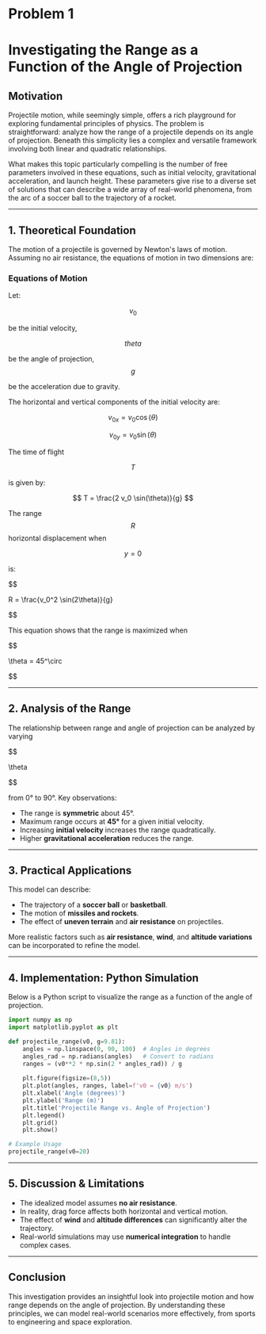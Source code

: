 # Problem 1
# Investigating the Range as a Function of the Angle of Projection

## Motivation

Projectile motion, while seemingly simple, offers a rich playground for exploring fundamental principles of physics. The problem is straightforward: analyze how the range of a projectile depends on its angle of projection. Beneath this simplicity lies a complex and versatile framework involving both linear and quadratic relationships.

What makes this topic particularly compelling is the number of free parameters involved in these equations, such as initial velocity, gravitational acceleration, and launch height. These parameters give rise to a diverse set of solutions that can describe a wide array of real-world phenomena, from the arc of a soccer ball to the trajectory of a rocket.

---

## 1. Theoretical Foundation

The motion of a projectile is governed by Newton's laws of motion. Assuming no air resistance, the equations of motion in two dimensions are:

### Equations of Motion

Let:

 $$
 v_0 
$$ 
 
 be the initial velocity,

 $$
 theta 
 $$
 
  be the angle of projection,
$$
 g 
$$

 be the acceleration due to gravity.

The horizontal and vertical components of the initial velocity are:

$$
 v_{0x} = v_0 \cos(\theta) 
 $$

$$
 v_{0y} = v_0 \sin(\theta) 
 $$
 

The time of flight 

$$
 T 
 $$ 
 
 is given by:

$$
 T = \frac{2 v_0 \sin(\theta)}{g} 
 $$


The range 
$$ 
R 
$$ 
horizontal displacement when 

$$
 y = 0 
 $$

  is:

 $$
 
 R = \frac{v_0^2 \sin(2\theta)}{g} 
 
 $$

This equation shows that the range is maximized when 

$$

\theta = 45^\circ 

$$



---

## 2. Analysis of the Range

The relationship between range and angle of projection can be analyzed by varying 

$$

 \theta 
 
 $$ 
 
 from 0° to 90°. Key observations:

- The range is **symmetric** about 45°.
- Maximum range occurs at **45°** for a given initial velocity.
- Increasing **initial velocity** increases the range quadratically.
- Higher **gravitational acceleration** reduces the range.

---

## 3. Practical Applications

This model can describe:
- The trajectory of a **soccer ball** or **basketball**.
- The motion of **missiles and rockets**.
- The effect of **uneven terrain** and **air resistance** on projectiles.

More realistic factors such as **air resistance**, **wind**, and **altitude variations** can be incorporated to refine the model.

---

## 4. Implementation: Python Simulation

Below is a Python script to visualize the range as a function of the angle of projection.

```python
import numpy as np
import matplotlib.pyplot as plt

def projectile_range(v0, g=9.81):
    angles = np.linspace(0, 90, 100)  # Angles in degrees
    angles_rad = np.radians(angles)   # Convert to radians
    ranges = (v0**2 * np.sin(2 * angles_rad)) / g
    
    plt.figure(figsize=(8,5))
    plt.plot(angles, ranges, label=f'v0 = {v0} m/s')
    plt.xlabel('Angle (degrees)')
    plt.ylabel('Range (m)')
    plt.title('Projectile Range vs. Angle of Projection')
    plt.legend()
    plt.grid()
    plt.show()

# Example Usage
projectile_range(v0=20)
```

---

## 5. Discussion & Limitations

- The idealized model assumes **no air resistance**.
- In reality, drag force affects both horizontal and vertical motion.
- The effect of **wind** and **altitude differences** can significantly alter the trajectory.
- Real-world simulations may use **numerical integration** to handle complex cases.

---

## Conclusion

This investigation provides an insightful look into projectile motion and how range depends on the angle of projection. By understanding these principles, we can model real-world scenarios more effectively, from sports to engineering and space exploration.

